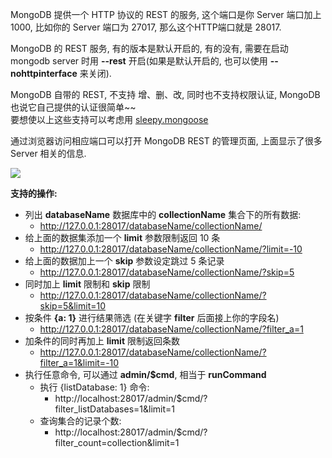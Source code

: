 MongoDB 提供一个 HTTP 协议的 REST 的服务, 这个端口是你 Server 端口加上 1000, 比如你的 Server 端口为 27017, 那么这个HTTP端口就是 28017.

MongoDB 的 REST 服务, 有的版本是默认开启的, 有的没有, 需要在启动 mongodb server 时用 __--rest__ 开启(如果是默认开启的, 也可以使用 __--nohttpinterface__ 来关闭).

MongoDB 自带的 REST, 不支持 增、删、改, 同时也不支持权限认证, MongoDB 也说它自己提供的认证很简单~~<br>
要想使以上这些支持可以考虑用 [sleepy.mongoose](https://github.com/10gen-labs/sleepy.mongoose)

通过浏览器访问相应端口可以打开 MongoDB REST 的管理页面, 上面显示了很多 Server 相关的信息.

![](http://i66.tinypic.com/1zd5buh.jpg)

__支持的操作:__

- 列出 __databaseName__ 数据库中的 __collectionName__ 集合下的所有数据:
    + http://127.0.0.1:28017/databaseName/collectionName/
- 给上面的数据集添加一个 __limit__ 参数限制返回 10 条
    + http://127.0.0.1:28017/databaseName/collectionName/?limit=-10
- 给上面的数据加上一个 __skip__ 参数设定跳过 5 条记录
    + http://127.0.0.1:28017/databaseName/collectionName/?skip=5
- 同时加上 __limit__ 限制和 __skip__ 限制
    + http://127.0.0.1:28017/databaseName/collectionName/?skip=5&limit=10
- 按条件 __{a: 1}__ 进行结果筛选 (在关键字 __filter__ 后面接上你的字段名)
    + http://127.0.0.1:28017/databaseName/collectionName/?filter_a=1
- 加条件的同时再加上 __limit__ 限制返回条数
    + http://127.0.0.1:28017/databaseName/collectionName/?filter_a=1&limit=-10
- 执行任意命令, 可以通过 __admin/$cmd__, 相当于 __runCommand__
    + 执行 {listDatabase: 1} 命令:
        * http://localhost:28017/admin/$cmd/?filter_listDatabases=1&limit=1
    + 查询集合的记录个数:
        * http://localhost:28017/admin/$cmd/?filter_count=collection&limit=1
